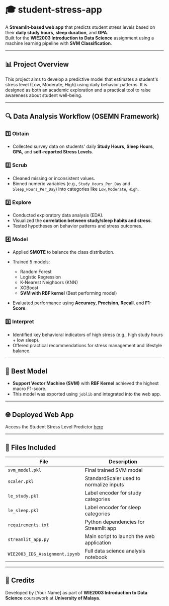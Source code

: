 # 🎓 student-stress-app

A **Streamlit-based web app** that predicts student stress levels based on their **daily study hours**, **sleep duration**, and **GPA**.  
Built for the **WIE2003 Introduction to Data Science** assignment using a machine learning pipeline with **SVM Classification**.

---

## 📊 Project Overview

This project aims to develop a predictive model that estimates a student's stress level (Low, Moderate, High) using daily behavior patterns. It is designed as both an academic exploration and a practical tool to raise awareness about student well-being.

---

## 🔍 Data Analysis Workflow (OSEMN Framework)

### 1️⃣ **Obtain**
- Collected survey data on students' daily **Study Hours**, **Sleep Hours**, **GPA**, and **self-reported Stress Levels**.

### 2️⃣ **Scrub**
- Cleaned missing or inconsistent values.
- Binned numeric variables (e.g., `Study_Hours_Per_Day` and `Sleep_Hours_Per_Day`) into categories like `Low`, `Moderate`, `High`.

### 3️⃣ **Explore**
- Conducted exploratory data analysis (EDA).
- Visualized the **correlation between study/sleep habits and stress**.
- Tested hypotheses on behavior patterns and stress outcomes.

### 4️⃣ **Model**
- Applied **SMOTE** to balance the class distribution.
- Trained 5 models:
  - Random Forest  
  - Logistic Regression  
  - K-Nearest Neighbors (KNN)  
  - XGBoost  
  - **SVM with RBF kernel** (Best performing model)

- Evaluated performance using **Accuracy**, **Precision**, **Recall**, and **F1-Score**.

### 5️⃣ **Interpret**
- Identified key behavioral indicators of high stress (e.g., high study hours + low sleep).
- Offered practical recommendations for stress management and lifestyle balance.

---

## 🧠 Best Model

- **Support Vector Machine (SVM)** with **RBF Kernel** achieved the highest macro F1-score.
- This model was exported using `joblib` and integrated into the web app.

---

## 🌐 Deployed Web App

Access the Student Stress Level Predictor [here](https://student-stress-app-vngkjyolzxxx7kqtbeuztr.streamlit.app)

---

## 📁 Files Included

| File                | Description                                |
|---------------------|--------------------------------------------|
| `svm_model.pkl`     | Final trained SVM model                    |
| `scaler.pkl`        | StandardScaler used to normalize inputs    |
| `le_study.pkl`      | Label encoder for study categories         |
| `le_sleep.pkl`      | Label encoder for sleep categories         |
| `requirements.txt`  | Python dependencies for Streamlit app      |
| `streamlit_app.py`  | Main script to launch the web application |
| `WIE2003_IDS_Assignment.ipynb` | Full data science analysis notebook |

---

## 📢 Credits

Developed by [Your Name] as part of **WIE2003 Introduction to Data Science** coursework at **University of Malaya**.
